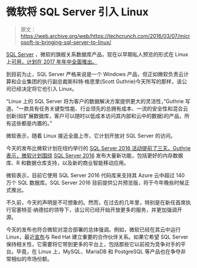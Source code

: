# 微软将 SQL Server 引入 Linux 

> 原文：<https://web.archive.org/web/https://techcrunch.com/2016/03/07/microsoft-is-bringing-sql-server-to-linux/>

[SQL Server](https://web.archive.org/web/20221207193841/https://www.microsoft.com/en-us/server-cloud/products/sql-server/) ，微软的旗舰关系数据库产品，现在以早期私人预览的形式在 Linux 上[可用，计划在 2017 年年中全面推出。](https://web.archive.org/web/20221207193841/http://blogs.microsoft.com/?p=67248)

到目前为止，SQL Server 严格来说是一个 Windows 产品，但正如微软负责云计算和企业集团的执行副总裁斯科特·格思里(Scott Guthrie)今天所写的那样，该公司已经决定将它也引入 Linux。

“Linux 上的 SQL Server 将为客户的数据解决方案提供更大的灵活性，”Guthrie 写道。“一款具有任务关键型性能、行业领先的总拥有成本、一流的安全性和混合云创新(如扩展数据库，客户可以随时以低成本访问其内部和云中的数据)的产品，所有这些都是内置的。”

微软表示，随着 Linux 接近全面上市，它计划开放对 SQL Server 的访问。

今天的发布比微软计划在纽约举行的 [SQL Server 2016 活动提前了三天。Guthrie 表示，微软计划围绕](https://web.archive.org/web/20221207193841/https://www.microsoft.com/en-us/server-cloud/data-driven.aspx) [SQL Server 2016](https://web.archive.org/web/20221207193841/https://www.microsoft.com/en-us/server-cloud/products/sql-server-2016/) 发布大量新功能，包括更好的内存数据库、R 和数据仓库支持，以及新的商业智能移动应用。

微软表示，目前它使用 SQL Server 2016 代码库来支持其 Azure 云中超过 140 万个 SQL 数据库。SQL Server 2016 目前提供公共预览版，将于今年晚些时候正式推出。

不久前，今天的声明是不可想象的。然而，在过去的几年里，特别是在新任首席执行官塞特亚·纳德拉的领导下，该公司已经开始开放更多的服务，并更加强调开源。

今天的发布也符合微软对混合部署的总体强调。例如，微软已经在其云中运行 Linux，最近[宣布](https://web.archive.org/web/20221207193841/https://www.redhat.com/en/about/press-releases/microsoft-and-red-hat-deliver-new-standard-enterprise-cloud-experiences)与 Red Hat 建立重要的合作伙伴关系。如果它希望 SQL Server 保持相关性，它需要将它带到更多的平台上，包括那些它以前视为竞争对手的平台。毕竟，在 Linux 上，MySQL、MariaDB 和 PostgreSQL 等产品也在争夺非常相似的市场份额。